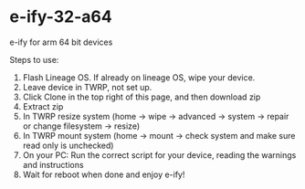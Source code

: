 # e-ify-32-a64
e-ify for arm 64 bit devices

Steps to use:
1) Flash Lineage OS. If already on lineage OS, wipe your device.
2) Leave device in TWRP, not set up.
3) Click Clone in the top right of this page, and then download zip
4) Extract zip
5) In TWRP resize system (home -> wipe -> advanced -> system -> repair or change filesystem -> resize)
6) In TWRP mount system (home -> mount -> check system and make sure read only is unchecked)
7) On your PC: Run the correct script for your device, reading the warnings and instructions
8) Wait for reboot when done and enjoy e-ify!
